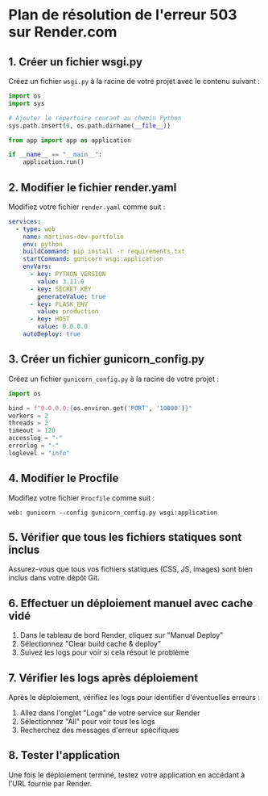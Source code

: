 # Plan de résolution de l'erreur 503 sur Render.com

## 1. Créer un fichier wsgi.py

Créez un fichier `wsgi.py` à la racine de votre projet avec le contenu suivant :

```python
import os
import sys

# Ajouter le répertoire courant au chemin Python
sys.path.insert(0, os.path.dirname(__file__))

from app import app as application

if __name__ == "__main__":
    application.run()
```

## 2. Modifier le fichier render.yaml

Modifiez votre fichier `render.yaml` comme suit :

```yaml
services:
  - type: web
    name: martinos-dev-portfolio
    env: python
    buildCommand: pip install -r requirements.txt
    startCommand: gunicorn wsgi:application
    envVars:
      - key: PYTHON_VERSION
        value: 3.11.0
      - key: SECRET_KEY
        generateValue: true
      - key: FLASK_ENV
        value: production
      - key: HOST
        value: 0.0.0.0
    autoDeploy: true
```

## 3. Créer un fichier gunicorn_config.py

Créez un fichier `gunicorn_config.py` à la racine de votre projet :

```python
import os

bind = f"0.0.0.0:{os.environ.get('PORT', '10000')}"
workers = 2
threads = 2
timeout = 120
accesslog = "-"
errorlog = "-"
loglevel = "info"
```

## 4. Modifier le Procfile

Modifiez votre fichier `Procfile` comme suit :

```
web: gunicorn --config gunicorn_config.py wsgi:application
```

## 5. Vérifier que tous les fichiers statiques sont inclus

Assurez-vous que tous vos fichiers statiques (CSS, JS, images) sont bien inclus dans votre dépôt Git.

## 6. Effectuer un déploiement manuel avec cache vidé

1. Dans le tableau de bord Render, cliquez sur "Manual Deploy"
2. Sélectionnez "Clear build cache & deploy"
3. Suivez les logs pour voir si cela résout le problème

## 7. Vérifier les logs après déploiement

Après le déploiement, vérifiez les logs pour identifier d'éventuelles erreurs :
1. Allez dans l'onglet "Logs" de votre service sur Render
2. Sélectionnez "All" pour voir tous les logs
3. Recherchez des messages d'erreur spécifiques

## 8. Tester l'application

Une fois le déploiement terminé, testez votre application en accédant à l'URL fournie par Render.